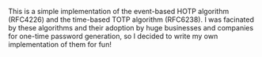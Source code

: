 This is a simple implementation of the event-based HOTP algorithm (RFC4226) and
the time-based TOTP algorithm (RFC6238).  I was facinated by these algorithms
and their adoption by huge businesses and companies for one-time password
generation, so I decided to write my own implementation of them for fun!

